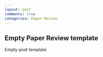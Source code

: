 ```yaml
---
layout: post
comments: true
categories: Paper-Review
---
```


## Empty Paper Review template

Empty post template